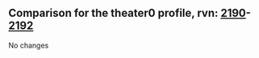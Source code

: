 ## Comparison for the theater0 profile, rvn: [2190](https://github.com/PRO100KatYT/FortniteProfileRevisions/tree/main/profiles/theater0/2190%20theater0.json)-[2192](https://github.com/PRO100KatYT/FortniteProfileRevisions/tree/main/profiles/theater0/2192%20theater0.json)

No changes
